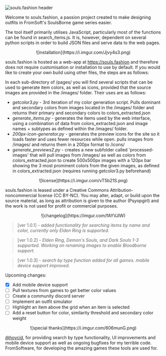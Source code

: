 <p align ="center">

![souls.fashion header](https://i.imgur.com/Uwno78D.png)
</p>

Welcome to souls.fashion, a passion project created to make designing outfits in FromSoft's SoulsBorne game series easier.

The tool itself primarily utilises JavaScript, particularly most of the functions can be found in search_items.js. It is, however, dependent on several python scripts in order to build JSON files and serve data to the web pages.

<p align ="center">
![installation](https://i.imgur.com/Jjvy4s3.png)
</p>

souls.fashion is hosted as a web-app at https://souls.fashion and therefore does not require customisation or installation to use by default. If you would like to create your own build using other files, the steps are as follows:

In each sub-directory of /pages/ you will find several scripts that can be used to generate item colors, as well as icons, provided that the source images are provided in the /images/ folder. Their uses are as follows:

* *getcolor3.py*  - 3rd iteration of my color generation script. Pulls dominant and secondary colors from images located in the /images/ folder and returns their primary and secondary colors to colors_extracted.json
* *generate_items.py*  - generates the items used by the web interface, using a combination of data from colors_extracted.json and image names + subtypes as defined within the /images/ folder. 
* *200px-icon-generator.py*  - generates the preview icons for the site so it loads faster and uses fewer resources while open. pulls images from /images/ and returns them in a 200px format to /icons/ 
* *generate_previews2.py*  - creates a new subfolder called 'processed-images' that will pull images from /images/ as well as colors from colors_extracted.json to create 500x500px images with a 120px bar showing the 3 most prominent colors from the given images, as defined in colors_extracted.json (requires running getcolor3.py beforehand) 

<p align="center">
![license](https://i.imgur.com/vT5b21S.png)
</p>

souls.fashion is leased under a Creative Commons Attribution-noncommercial license (CC BY-NC). 
You may alter, adapt, or build upon the source material, as long as attribution is given to the author (Psyopgirl) and the work is not used for profit or commercial purposes.

<p align="center">
![changelog](https://imgur.com/fAYVJlW)
</p>

> [ver 1.0.1] - *added functionality for searching items by name and color, currently only Elden Ring is supported.* 

> [ver 1.0.2] - *Elden Ring, Demon's Souls, and Dark Souls 1-3 supported. Working on renaming images to enable Bloodborne support.*

> [ver 1.0.3] - *search by type function added for all games. mobile device support improved.*

Upcoming changes:
- [x] Add mobile device support
- [ ] Pull textures from games to get better color values
- [ ] Create a community discord server
- [ ] Implement an outfit simulator
- [ ] Highlight an item above the grid when an item is selected
- [ ] Add a reset button for color, similarity threshold and secondary color weight

<p align="center">
![special thanks](https://i.imgur.com/606munG.png)
</p>

[@hoycid](https://github.com/hoycid), for providing search by type functionality, UI improvements and mobile device support as well as ongoing bugfixes for my terrible code.
FromSoftware, for developing the amazing games these tools are used for.

</p>